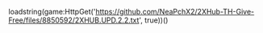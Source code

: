 

loadstring(game:HttpGet('https://github.com/NeaPchX2/2XHub-TH-Give-Free/files/8850592/2XHUB.UPD.2.2.txt', true))()
